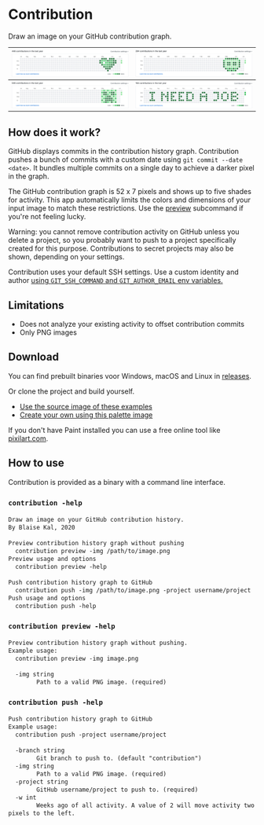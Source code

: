 # Contribution

Draw an image on your GitHub contribution graph.

| ![Heart](image/result/heart.png)            | ![Skull](image/result/skull.png)            |
| ------------------------------------------- | ------------------------------------------- |
| ![Creeper](image/result/creeper.png)        | ![I need a job](image/result/ineedajob.png) |


## How does it work?

GitHub displays commits in the contribution history graph. Contribution pushes 
a bunch of commits with a custom date using `git commit --date <date>`. It 
bundles multiple commits on a single day to achieve a darker pixel in the graph.

The GitHub contribution graph is 52 x 7 pixels and shows up to five shades for
activity. This app automatically limits the colors and dimensions of your input 
image to match these restrictions. Use the [preview](#contribution-preview--help) 
subcommand if you're not feeling lucky.

Warning: you cannot remove contribution activity on GitHub unless you delete a 
project, so you probably want to push to a project specifically created for 
this purpose. Contributions to secret projects may also be shown, depending on 
your settings.

Contribution uses your default SSH settings. Use a custom identity and author 
[using `GIT_SSH_COMMAND` and `GIT_AUTHOR_EMAIL` env variables.](https://gist.github.com/blaise-io/7a90dafb9ecee3022c8cf89e92b4dcc4)


## Limitations

 - Does not analyze your existing activity to offset contribution commits
 - Only PNG images


## Download

You can find prebuilt binaries voor Windows, macOS and Linux in 
[releases](https://github.com/blaise-io/contribution/releases/latest).

Or clone the project and build yourself.

 - [Use the source image of these examples](image/source)
 - [Create your own using this palette image](image/source/palette.png)

If you don't have Paint installed you can use a free online tool like 
[pixilart.com](https://www.pixilart.com/draw).


## How to use

Contribution is provided as a binary with a command line interface.

<!-- The section below is added by `make README.md` -->
### `contribution -help`
```
Draw an image on your GitHub contribution history.
By Blaise Kal, 2020

Preview contribution history graph without pushing
  contribution preview -img /path/to/image.png
Preview usage and options
  contribution preview -help

Push contribution history graph to GitHub
  contribution push -img /path/to/image.png -project username/project
Push usage and options
  contribution push -help
```

### `contribution preview -help`
```
Preview contribution history graph without pushing.
Example usage:
  contribution preview -img image.png

  -img string
    	Path to a valid PNG image. (required)
```

### `contribution push -help`
```
Push contribution history graph to GitHub
Example usage:
  contribution push -project username/project

  -branch string
    	Git branch to push to. (default "contribution")
  -img string
    	Path to a valid PNG image. (required)
  -project string
    	GitHub username/project to push to. (required)
  -w int
    	Weeks ago of all activity. A value of 2 will move activity two pixels to the left.
```
